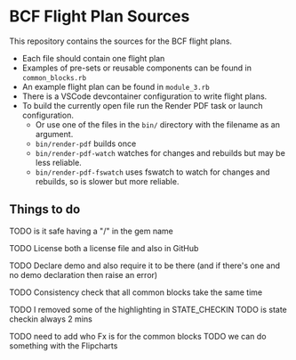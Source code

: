 # BCF Flight Plan Sources

This repository contains the sources for the BCF flight plans. 

- Each file should contain one flight plan
- Examples of pre-sets or reusable components can be found in `common_blocks.rb`
- An example flight plan can be found in `module_3.rb`
- There is a VSCode devcontainer configuration to write flight plans.
- To build the currently open file run the Render PDF task or launch configuration.
    - Or use one of the files in the `bin/` directory with the filename as an argument.
    - `bin/render-pdf` builds once
    - `bin/render-pdf-watch` watches for changes and rebuilds but may be less reliable.
    - `bin/render-pdf-fswatch` uses fswatch to watch for changes and rebuilds, so is slower but more reliable.

## Things to do 

TODO is it safe having a "/" in the gem name

TODO License both a license file and also in GitHub

TODO Declare demo and also require it to be there (and if there's one and no demo declaration then raise an error)

TODO Consistency check that all common blocks take the same time

TODO I removed some of the highlighting in STATE_CHECKIN
TODO is state checkin always 2 mins

TODO need to add who Fx is for the common blocks
TODO we can do something with the Flipcharts
